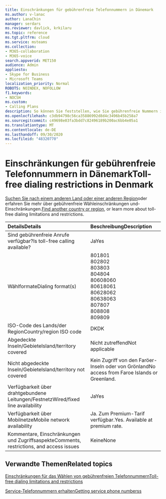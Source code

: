 ```yaml
---
title: Einschränkungen für gebührenfreie Telefonnummern in Dänemark
ms.author: v-lanac
author: LanaChin
manager: serdars
ms.reviewer: davlick, krkilaru
ms.topic: reference
ms.tgt.pltfrm: cloud
ms.service: msteams
ms.collection:
- M365-collaboration
- M365-voice
search.appverid: MET150
audience: Admin
appliesto:
- Skype for Business
- Microsoft Teams
localization_priority: Normal
ROBOTS: NOINDEX, NOFOLLOW
f1.keywords:
- NOCSH
ms.custom:
- Calling Plans
description: So können Sie feststellen, wie Sie gebührenfreie Nummern in jedem Land/jeder Region anrufen können. Nachdem Sie das Land/die Region ausgewählt haben, gelangen Sie zu einer landesspezifischen Seite, die bestimmte Details, Einschränkungen und Grenzwerte für die gebührenfreie Verfügbarkeit von Diensten enthält, für die gebührenfreie Dienste zur Verfügung stehen. Das Wählformat oder die Formate zeigen Ihnen die erforderlichen Zugriffscodes in jedem Land/jeder Region an, um die gebührenfreie Nummer zu wählen.
ms.openlocfilehash: c3db94798c56ca35886992d8d4c3496b45b258a7
ms.sourcegitcommit: c49698e03fa3bdd7c82496189b200ac6bb4e05a1
ms.translationtype: MT
ms.contentlocale: de-DE
ms.lasthandoff: 09/30/2020
ms.locfileid: "48320770"
---
```

# <a name="toll-free-dialing-restrictions-in-denmark"></a><span data-ttu-id="b35ac-105">Einschränkungen für gebührenfreie Telefonnummern in Dänemark</span><span class="sxs-lookup"><span data-stu-id="b35ac-105">Toll-free dialing restrictions in Denmark</span></span>

<span data-ttu-id="b35ac-106">[Suchen Sie nach einem anderen Land oder einer anderen Region](../toll-free-dialing-limitations-and-restrictions.md)oder erfahren Sie mehr über gebührenfreie Wähleinschränkungen und-Einschränkungen.</span><span class="sxs-lookup"><span data-stu-id="b35ac-106">[Find another country or region](../toll-free-dialing-limitations-and-restrictions.md), or learn more about toll-free dialing limitations and restrictions.</span></span>


|<span data-ttu-id="b35ac-107">**Details**</span><span class="sxs-lookup"><span data-stu-id="b35ac-107">**Details**</span></span>|<span data-ttu-id="b35ac-108">**Beschreibung**</span><span class="sxs-lookup"><span data-stu-id="b35ac-108">**Description**</span></span>|
|:-----|:-----|
|<span data-ttu-id="b35ac-109">Sind gebührenfreie Anrufe verfügbar?</span><span class="sxs-lookup"><span data-stu-id="b35ac-109">Is toll-free calling available?</span></span>  <br/> |<span data-ttu-id="b35ac-110">Ja</span><span class="sxs-lookup"><span data-stu-id="b35ac-110">Yes</span></span>  <br/> |
|<span data-ttu-id="b35ac-111">Wählformate</span><span class="sxs-lookup"><span data-stu-id="b35ac-111">Dialing format(s)</span></span>  <br/> | <span data-ttu-id="b35ac-112">801</span><span class="sxs-lookup"><span data-stu-id="b35ac-112">801</span></span><br/>  <span data-ttu-id="b35ac-113">802</span><span class="sxs-lookup"><span data-stu-id="b35ac-113">802</span></span><br/>  <span data-ttu-id="b35ac-114">803</span><span class="sxs-lookup"><span data-stu-id="b35ac-114">803</span></span><br/><span data-ttu-id="b35ac-115">804</span><span class="sxs-lookup"><span data-stu-id="b35ac-115">804</span></span><br/><span data-ttu-id="b35ac-116">8060</span><span class="sxs-lookup"><span data-stu-id="b35ac-116">8060</span></span><br/><span data-ttu-id="b35ac-117">8061</span><span class="sxs-lookup"><span data-stu-id="b35ac-117">8061</span></span><br/><span data-ttu-id="b35ac-118">8062</span><span class="sxs-lookup"><span data-stu-id="b35ac-118">8062</span></span><br/><span data-ttu-id="b35ac-119">8063</span><span class="sxs-lookup"><span data-stu-id="b35ac-119">8063</span></span><br/><span data-ttu-id="b35ac-120">807</span><span class="sxs-lookup"><span data-stu-id="b35ac-120">807</span></span><br/><span data-ttu-id="b35ac-121">808</span><span class="sxs-lookup"><span data-stu-id="b35ac-121">808</span></span><br/><span data-ttu-id="b35ac-122">809</span><span class="sxs-lookup"><span data-stu-id="b35ac-122">809</span></span><br/> |
|<span data-ttu-id="b35ac-123">ISO-Code des Lands/der Region</span><span class="sxs-lookup"><span data-stu-id="b35ac-123">Country/region ISO code</span></span>  <br/> |<span data-ttu-id="b35ac-124">DK</span><span class="sxs-lookup"><span data-stu-id="b35ac-124">DK</span></span>  <br/> |
|<span data-ttu-id="b35ac-125">Abgedeckte Inseln/Gebiete</span><span class="sxs-lookup"><span data-stu-id="b35ac-125">Island/territory covered</span></span>  <br/> |<span data-ttu-id="b35ac-126">Nicht zutreffend</span><span class="sxs-lookup"><span data-stu-id="b35ac-126">Not applicable</span></span>  <br/> |
|<span data-ttu-id="b35ac-127">Nicht abgedeckte Inseln/Gebiete</span><span class="sxs-lookup"><span data-stu-id="b35ac-127">Island/territory not covered</span></span>  <br/> | <span data-ttu-id="b35ac-128">Kein Zugriff von den Faröer-Inseln oder von Grönland</span><span class="sxs-lookup"><span data-stu-id="b35ac-128">No access from Faroe Islands or Greenland.</span></span> <br/> |
|<span data-ttu-id="b35ac-129">Verfügbarkeit über drahtgebundene Leitungen/Festnetz</span><span class="sxs-lookup"><span data-stu-id="b35ac-129">Wired/fixed line availability</span></span>  <br/> |<span data-ttu-id="b35ac-130">Ja</span><span class="sxs-lookup"><span data-stu-id="b35ac-130">Yes</span></span>  <br/> |
|<span data-ttu-id="b35ac-131">Verfügbarkeit über Mobilnetze</span><span class="sxs-lookup"><span data-stu-id="b35ac-131">Mobile network availability</span></span>  <br/> | <span data-ttu-id="b35ac-p102">Ja. Zum Premium-Tarif verfügbar.</span><span class="sxs-lookup"><span data-stu-id="b35ac-p102">Yes. Available at premium rate.</span></span> <br/> |
|<span data-ttu-id="b35ac-134">Kommentare, Einschränkungen und Zugriffsaspekte</span><span class="sxs-lookup"><span data-stu-id="b35ac-134">Comments, restrictions, and access issues</span></span>  <br/> |<span data-ttu-id="b35ac-135">Keine</span><span class="sxs-lookup"><span data-stu-id="b35ac-135">None</span></span>  <br/> |
   
## <a name="related-topics"></a><span data-ttu-id="b35ac-136">Verwandte Themen</span><span class="sxs-lookup"><span data-stu-id="b35ac-136">Related topics</span></span>
[<span data-ttu-id="b35ac-137">Einschränkungen für das Wählen von gebührenfreien Telefonnummern</span><span class="sxs-lookup"><span data-stu-id="b35ac-137">Toll-free dialing limitations and restrictions</span></span>](../toll-free-dialing-limitations-and-restrictions.md)

[<span data-ttu-id="b35ac-138">Service-Telefonnummern erhalten</span><span class="sxs-lookup"><span data-stu-id="b35ac-138">Getting service phone numberss</span></span>](/microsoftteams/getting-service-phone-numbers)

  
 

